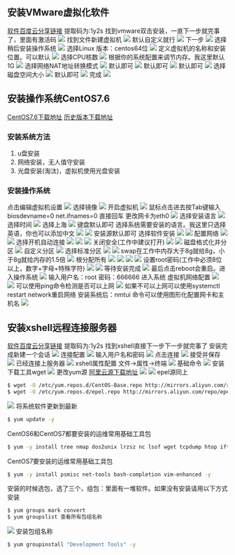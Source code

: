 ## 安装VMware虚拟化软件

[软件百度云分享链接](https://pan.baidu.com/s/1RzUAbcBfEtNV3n-VLIbx0A) 提取码为:1y2s
找到vmware双击安装，一直下一步就完事了，里面有激活码
![](http://images.dregs.top/images/20190408191008.png)
找到文件新建虚拟机
![](http://images.dregs.top/images/20190408191125.png)
默认自定义就行
![](http://images.dregs.top/images/20190408191150.png)
下一步
![](http://images.dregs.top/images/20190408191225.png)
选择稍后安装操作系统
![](http://images.dregs.top/images/20190408191249.png)
选择Linux 版本：centos64位
![](http://images.dregs.top/images/20190408191327.png)
定义虚拟机的名称和安装位置。可以默认
![](http://images.dregs.top/images/20190408191514.png)
选择CPU核数
![](http://images.dregs.top/images/20190408191555.png)
根据你的系统配置来调节内存。我这里默认1G
![](http://images.dregs.top/images/20190409113157.png)
选择网络NAT地址转换模式
![](http://images.dregs.top/images/20190408191648.png)
默认即可
![](http://images.dregs.top/images/20190408191705.png)
默认即可
![](http://images.dregs.top/images/20190409112034.png)
默认即可
![](http://images.dregs.top/images/20190409112957.png)
选择磁盘空间大小
![](http://images.dregs.top/images/20190409113054.png)
默认即可
![](http://images.dregs.top/images/20190409113113.png)
完成
![](http://images.dregs.top/images/20190409113132.png)

## 安装操作系统CentOS7.6
[CentOS7.6下载地址](https://mirrors.aliyun.com/centos/7.6.1810/isos/x86_64/)
[历史版本下载地址](http://vault.centos.org/)

### 安装系统方法
1. u盘安装
2. 网络安装，无人值守安装
3. 光盘安装(淘汰)，虚拟机使用光盘安装

### 安装操作系统
点击编辑虚拟机设置
![](http://images.dregs.top/images/20190408193503.png)
选择镜像
![](http://images.dregs.top/images/20190409113452.png)
开启虚拟机
![](http://images.dregs.top/images/20190409113541.png)
鼠标点击进去按Tab键输入 biosdevname=0 net.ifnames=0 直接回车 更改网卡为eth0
![](http://images.dregs.top/images/20190408194118.png)
选择安装语言
![](http://images.dregs.top/images/20190408194411.png)
选择时间
![](http://images.dregs.top/images/20190409113710.png)
选择上海
![](http://images.dregs.top/images/20190409113725.png)
键盘默认即可
选择系统需要安装的语言。我这里只选择英语，你也可以添加中文
![](http://images.dregs.top/images/20190408194854.png)
![](http://images.dregs.top/images/20190408194921.png)
安装源默认即可
选择软件安装
![](http://images.dregs.top/images/20190408195011.png)
![](http://images.dregs.top/images/20190408195053.png)
配置网络
![](http://images.dregs.top/images/20190409113750.png)
![](http://images.dregs.top/images/20190408195303.png)
选择开机自动连接
![](http://images.dregs.top/images/20190409113807.png)
![](http://images.dregs.top/images/20190409113836.png)
![](http://images.dregs.top/images/20190409113851.png)
关闭安全(工作中建议打开)
![](http://images.dregs.top/images/20190408195740.png)
![](http://images.dregs.top/images/20190408195812.png)
磁盘格式化并分区
![](http://images.dregs.top/images/20190408195958.png)
自定义分区
![](http://images.dregs.top/images/20190408200048.png)
选择标准分区
![](http://images.dregs.top/images/20190409113908.png)
![](http://images.dregs.top/images/20190408200451.png)
swap在工作中内存大于8g就给8g，小于8g就给内存的1.5倍
![](http://images.dregs.top/images/20190408200711.png)
根分配所有
![](http://images.dregs.top/images/20190408200733.png)
![](http://images.dregs.top/images/20190408200805.png)
![](http://images.dregs.top/images/20190408200844.png)
![](http://images.dregs.top/images/20190408200902.png)
设置root密码(工作中必须8位以上，数字+字母+特殊字符)
![](http://images.dregs.top/images/20190409113930.png)
![](http://images.dregs.top/images/20190408200940.png)
等待安装完成
![](http://images.dregs.top/images/20190408201030.png)
最后点击reboot会重启。进入操作系统
![](http://images.dregs.top/images/20190409185418.png)
输入用户名：root 密码：666666 进入系统
虚拟机网络配置
![](http://images.dregs.top/images/20190409193435.png)
![](http://images.dregs.top/images/20190409193456.png)
可以使用ping命令检测是否可以上网
![](http://images.dregs.top/images/20190409193538.png)
如果不可以上网可以使用systemctl restart network重启网络
安装系统后：nmtui 命令可以使用图形化配置网卡和主机名
![](http://images.dregs.top/images/20190409193840.png)

## 安装xshell远程连接服务器
[软件百度云分享链接](https://pan.baidu.com/s/1RzUAbcBfEtNV3n-VLIbx0A) 提取码为:1y2s
找到xshell直接下一步下一步就完事了
安装完成新建一个会话
![](http://images.dregs.top/images/20190409194254.png)
连接配置
![](http://images.dregs.top/images/20190409194351.png)
输入用户名和密码
![](http://images.dregs.top/images/20190409194420.png)
点击连接
![](http://images.dregs.top/images/20190409194443.png)
接受并保存
![](http://images.dregs.top/images/20190409194501.png)
已经连接上服务器
![](http://images.dregs.top/images/20190409194520.png)
xshell属性配置 文件->属性->终端
![](http://images.dregs.top/images/20190409194654.png)
基础命令
![](http://images.dregs.top/images/20190409195225.png)
安装下载工具wget
![](http://images.dregs.top/images/20190409195632.png)
更改yum源
[阿里云源下载地址]([https://opsx.alibaba.com/mirror)
![](http://images.dregs.top/images/20190409200251.png)
![](http://images.dregs.top/images/20190409200308.png)
epel源同上
```bash
$ wget -O /etc/yum.repos.d/CentOS-Base.repo http://mirrors.aliyun.com/repo/Centos-7.repo
$ wget -O /etc/yum.repos.d/epel.repo http://mirrors.aliyun.com/repo/epel-7.repo
```
![](http://images.dregs.top/images/20190409200008.png)
将系统软件更新到最新
```bash
$ yum update -y
```
CentOS6和CentOS7都要安装的运维常用基础工具包
```bash
$ yum -y install tree nmap dos2unix lrzsz nc lsof wget tcpdump htop iftop iotop sysstat nethogs 
```
CentOS7要安装的运维常用基础工具包
```bash
$ yum -y install psmisc net-tools bash-completion vim-enhanced -y
```
安装的时候选包，选了三个，组包：里面有一堆软件。如果没有安装请用以下方式安装
```bash
$ yum groups mark convert
$ yum groupslist 查看所有包组名称
```
![](http://images.dregs.top/images/20190409201403.png)
安装包组名称
```bash
$ yum groupinstall "Development Tools" -y
```
